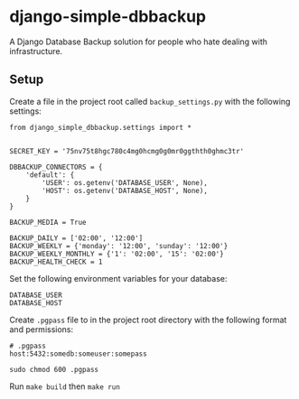 # django-simple-dbbackup

A Django Database Backup solution for people who hate dealing with infrastructure.

## Setup

Create a file in the project root called `backup_settings.py` with the following settings:

```
from django_simple_dbbackup.settings import *


SECRET_KEY = '75nv75t8hgc780c4mg0hcmg0g0mr0ggthth0ghmc3tr'

DBBACKUP_CONNECTORS = {
    'default': {
        'USER': os.getenv('DATABASE_USER', None),
        'HOST': os.getenv('DATABASE_HOST', None),
    }
}

BACKUP_MEDIA = True

BACKUP_DAILY = ['02:00', '12:00']
BACKUP_WEEKLY = {'monday': '12:00', 'sunday': '12:00'}
BACKUP_WEEKLY_MONTHLY = {'1': '02:00', '15': '02:00'}
BACKUP_HEALTH_CHECK = 1
```

Set the following environment variables for your database:

```
DATABASE_USER
DATABASE_HOST
```

Create `.pgpass` file to in the project root directory with the following format and permissions:

```
# .pgpass
host:5432:somedb:someuser:somepass
```

`sudo chmod 600 .pgpass`

Run `make build` then `make run`
